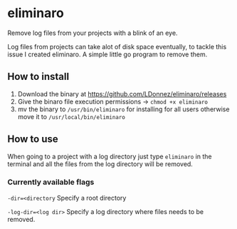 # eliminaro
Remove log files from your projects with a blink of an eye.

Log files from projects can take alot of disk space eventually, to tackle this issue I created eliminaro. A simple little go program to remove them.

## How to install

1. Download the binary at https://github.com/LDonnez/eliminaro/releases
2. Give the binaro file execution permissions -> `chmod +x eliminaro`
3. mv the binary to `/usr/bin/eliminaro` for installing for all users otherwise move it to `/usr/local/bin/eliminaro`

## How to use

When going to a project with a log directory just type `eliminaro` in the terminal and all the files from the log directory will be removed.

### Currently available flags

`-dir=<directory` Specify a root directory

`-log-dir=<log dir>` Specify a log directory where files needs to be removed.
